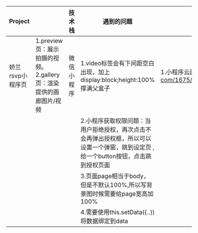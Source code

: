 | Project          |                                                              | 技术栈     | 遇到的问题                                                   | 学会                                                         |
| ---------------- | ------------------------------------------------------------ | ---------- | ------------------------------------------------------------ | ------------------------------------------------------------ |
| 娇兰rsvp小程序页 | 1.preview页：展示拍摄的视频。2.gallery页：渲染提供的画廊图片/视频 | 微信小程序 | 1.video标签会有下间距空白出现，加上display:block;height:100%撑满父盒子 | 1.小程序云函数使用：https://www.qdmmz.cn/378406712qq-com/1675/%e5%be%ae%e4%bf%a1%e5%b0%8f%e7%a8%8b%e5%ba%8f%e4%ba%91%e5%87%bd%e6%95%b0%e4%bd%bf%e7%94%a8/ |
|                  |                                                              |            | 2.小程序获取权限问题：当用户拒绝授权，再次点击不会再弹出授权框，所以可以设置一个弹窗，跳到设定页 ,给一个button按钮，点击跳到授权页面 |                                                              |
|                  |                                                              |            | 3.页面page相当于body，但是不默认100%,所以写背景图时候需要给page宽高加100% |                                                              |
|                  |                                                              |            | 4.需要使用this.setData({..}) 将数据绑定到data                |                                                              |

